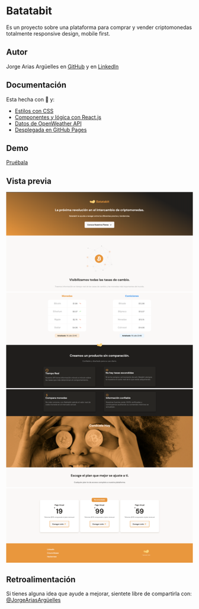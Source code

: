 # Batatabit

Es un proyecto sobre una plataforma para comprar y vender criptomonedas totalmente responsive design, mobile first.

## Autor

Jorge Arias Argüelles en [GitHub](https://github.com/jorgearguellles) y en
[LinkedIn](https://www.linkedin.com/in/jorgeariasarguelles/)

## Documentación

Esta hecha con :green_heart: y:

- [Estilos con CSS](https://developer.mozilla.org/es/docs/Web/CSS)
- [Componentes y lógica con React.js](https://es.reactjs.org)
- [Datos de OpenWeather API](https://es.reactjs.org)
- [Desplegada en GitHub Pages](https://pages.github.com)

## Demo

[Pruébala](https://main.d6gqq7ctf5dwf.amplifyapp.com)

## Vista previa

![App Screenshot](https://github.com/jorgearguellles/batatabit/blob/main/src/img/1.png)
![App Screenshot](https://github.com/jorgearguellles/batatabit/blob/main/src/img/2.png)
![App Screenshot](https://github.com/jorgearguellles/batatabit/blob/main/src/img/3.png)
![App Screenshot](https://github.com/jorgearguellles/batatabit/blob/main/src/img/4.png)

## Retroalimentación

Si tienes alguna idea que ayude a mejorar, sientete libre de compartirla con: [@JorgeAriasArgüelles](https://www.linkedin.com/in/jorgeariasarguelles/)
